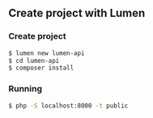 ## Create project with Lumen

### Create project
```bash
$ lumen new lumen-api
$ cd lumen-api
$ composer install
```

### Running
```bash
$ php -S localhost:8000 -t public
```